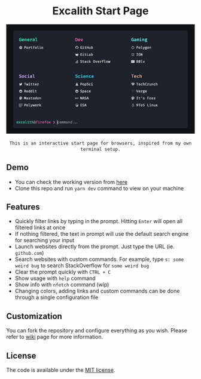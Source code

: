 <div align="center">
	<h1 align="center">Excalith Start Page</h1>
	<img src=".github/startpage.gif" />

	This is an interactive start page for browsers, inspired from my own terminal setup.
</div>


## Demo

- You can check the working version from [here](https://excalith-start-page.vercel.app)
- Clone this repo and run `yarn dev` command to view on your machine

## Features

- Quickly filter links by typing in the prompt. Hitting `Enter` will open all filtered links at once
- If nothing filtered, the text in prompt will use the default search engine for searching your input
- Launch websites directly from the prompt. Just type the URL (ie. `github.com`)
- Search websites with custom commands. For example, type `s: some weird bug` to search StackOverflow for `some weird bug`
- Clear the prompt quickly with `CTRL + C`
- Show usage with `help` command
- Show info with `nfetch` command (wip)
- Changing colors, adding links and custom commands can be done through a single configuration file

## Customization

You can fork the repository and configure everything as you wish. Please refer to [wiki](https://github.com/excalith/excalith-start-page/wiki) page for more information.

## License

The code is available under the [MIT license](LICENSE).
